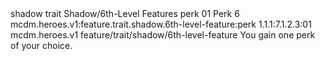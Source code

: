 <ability>
  <metadata>
    <class>shadow</class>
    <feature_type>trait</feature_type>
    <file_dpath>Shadow/6th-Level Features</file_dpath>
    <item_id>perk</item_id>
    <item_index>01</item_index>
    <item_name>Perk</item_name>
    <level>6</level>
    <scc>mcdm.heroes.v1:feature.trait.shadow.6th-level-feature:perk</scc>
    <scdc>1.1.1:7.1.2.3:01</scdc>
    <source>mcdm.heroes.v1</source>
    <type>feature/trait/shadow/6th-level-feature</type>
  </metadata>
  <effects>
    <effect type="mundane">You gain one perk of your choice.</effect>
  </effects>
</ability>
